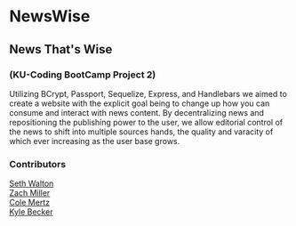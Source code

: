 # NewsWise
<h2>News That's Wise</h2>
<h3>(KU-Coding BootCamp Project 2)</h3>

Utilizing BCrypt, Passport, Sequelize, Express, and Handlebars we aimed to create a website 
with the explicit goal being to change up how you can consume and interact with news content.
By decentralizing news and repositioning the publishing power to the user, we allow editorial 
control of the news to shift into multiple sources hands, the quality and varacity of which
ever increasing as the user base grows.

<h3>Contributors</h3>
<a href="http://github.com/wmadhatterw">Seth Walton</a>
<br><a href="http://github.com/zbmiller">Zach Miller</a>
<br><a href="http://github.com/cole-mertz">Cole Mertz</a>
<br><a href="http://github.com/kmbecker">Kyle Becker</a>
